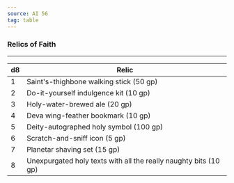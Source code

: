 ```yaml
---
source: AI 56
tag: table
---
```


### Relics of Faith
---
|d8|Relic|
|----|------------|
|1|Saint's-thighbone walking stick (50 gp)|
|2|Do-it-yourself indulgence kit (10 gp)|
|3|Holy-water-brewed ale (20 gp)|
|4|Deva wing-feather bookmark (10 gp)|
|5|Deity-autographed holy symbol (100 gp)|
|6|Scratch-and-sniff icon (5 gp)|
|7|Planetar shaving set (15 gp)|
|8|Unexpurgated holy texts with all the really naughty bits (10 gp)|
